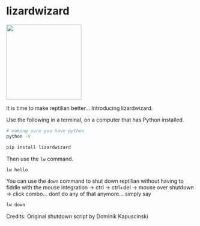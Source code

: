 # lizardwizard

<img src="https://i.pinimg.com/originals/81/f4/13/81f4137db4ad67bfd81ae4665c3a4177.png" width="200" height="200">


It is time to make reptilian better...
Introducing lizardwizard.

Use the following in a terminal, on a computer that has Python installed.

```bash
# making sure you have python
python -V

pip install lizardwizard
```

Then use the `lw` command.

```bash
lw hello
```

You can use the `down` command to shut down reptilian without having to fiddle with the mouse integration -> ctrl -> ctrl+del -> mouse over shutdown -> click combo... dont do any of that anymore... simply say

```bash
lw down
```
Credits: Original shutdown script by Dominik Kapuscinski
